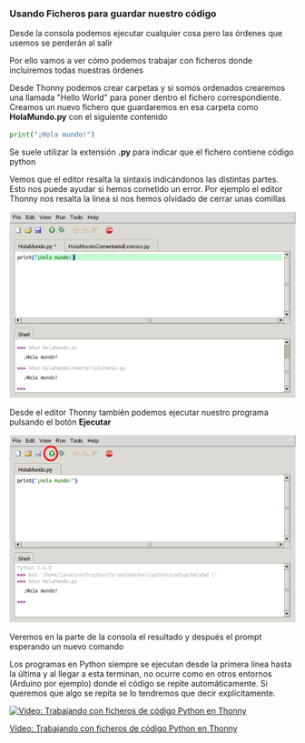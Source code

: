 ### Usando Ficheros para guardar nuestro código

Desde la consola podemos ejecutar cualquier cosa pero las órdenes que usemos se perderán al salir

Por ello vamos a ver cómo podemos trabajar con ficheros donde incluiremos todas nuestras órdenes

Desde Thonny podemos crear carpetas y si somos ordenados crearemos una llamada "Hello World" para poner dentro el fichero correspondiente. Creamos un nuevo fichero que guardaremos en esa carpeta como  **HolaMundo.py** con el siguiente contenido

```python
print("¡Hola mundo!")
```

Se suele utilizar la extensión **.py** para indicar que el fichero contiene código python

Vemos que el editor resalta la sintaxis indicándonos las distintas partes. Esto nos puede ayudar si hemos cometido un error. Por ejemplo  el editor Thonny nos resalta la línea si nos hemos olvidado de cerrar unas comillas

![ErrorSintaxisThonny](./images/ErrorSintaxisThonny.png)

Desde el editor Thonny  también podemos ejecutar nuestro programa pulsando el botón **Ejecutar**

![HolaMundoThonny](./images/HolaMundoThonnyRun.png)

Veremos en la parte de la consola el resultado y después el prompt esperando un nuevo comando

Los programas en Python siempre se ejecutan desde la primera línea hasta la última y al llegar a esta terminan, no ocurre como en otros entornos (Arduino por ejemplo) donde el código se repite automáticamente. Si queremos que algo se repita se lo tendremos que decir explícitamente. 


[![Vídeo: Trabajando con ficheros de código Python en Thonny](https://img.youtube.com/vi/snqeg5fV1mU/0.jpg)](https://drive.google.com/file/d/1mmwEpd1N-mtZXN6H-E8KdPW_lXof2aGx/view?usp=sharing)

[Vídeo: Trabajando con ficheros de código Python en Thonny](https://drive.google.com/file/d/1mmwEpd1N-mtZXN6H-E8KdPW_lXof2aGx/view?usp=sharing)

